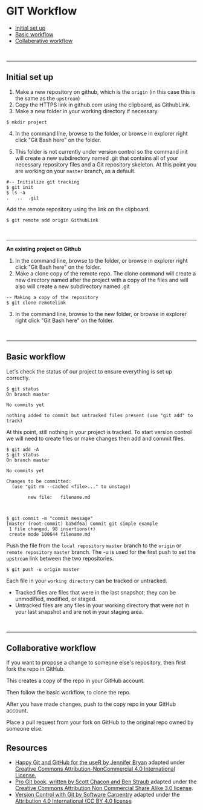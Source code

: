 # GIT Workflow


+ [Initial set up](#initializing-your-repository-set-up)
+ [Basic workflow](#basic-workflow)
+ [Collaberative workflow](#collaberative-workflow)


<br><hr>


## Initial set up

1. Make a new repository on github, which is the `origin` (in this case this is the same as the `upstream`)  
2. Copy the HTTPS link in github.com using the clipboard, as GithubLink.
3. Make a new folder in your working directory if necessary.

```
$ mkdir project
```

4. In the command line, browse to the folder, or browse in explorer right click "Git Bash here" on the folder.

5. This folder is not currently under version control so the command init will create  a new subdirectory named .git that contains all of your necessary repository files and a Git repository skeleton. At this point you are working on your `master` branch, as a default.

```
#-- Initialize git tracking
$ git init
$ ls -a
.	..	.git
```
Add the remote repository using the link on the clipboard.

```
$ git remote add origin GithubLink
```
<br><hr>

**An existing project on Github**

1. In the command line, browse to the folder, or browse in explorer right click "Git Bash here" on the folder.
2. Make a clone copy of the remote repo. The clone command will create a new directory named after the project with a copy of the files and will also will create  a new subdirectory named .git

```
-- Making a copy of the repository
$ git clone remotelink
```

3. In the command line, browse to the new folder, or browse in explorer right click "Git Bash here" on the folder.

<br><hr>

## Basic workflow

Let's check the status of our project to ensure everything is set up correctly.

```
$ git status
On branch master

No commits yet

nothing added to commit but untracked files present (use "git add" to track)

```

At this point, still nothing in your project is tracked. To start version control we will need to create files or make changes then add and commit files.

```
$ git add -A
$ git status
On branch master

No commits yet

Changes to be committed:
  (use "git rm --cached <file>..." to unstage)

        new file:   filename.md



$ git commit -m "commit message"
[master (root-commit) ba5df6a] Commit git simple example
 1 file changed, 98 insertions(+)
 create mode 100644 filename.md
```

Push the file from the `local repository` `master` branch to the `origin` or `remote repository` `master` branch. The -u is used for the first push to set the `upstream` link between the two repositories.

```
$ git push -u origin master
```

Each file in your `working directory` can be tracked or untracked.
- Tracked files are files that were in the last snapshot; they can be unmodified, modified, or staged.  
- Untracked files are any files in your working directory that were not in your last snapshot and are not in your staging area.


<br><hr>

## Collaborative workflow

If you want to propose a change to someone else's repository, then first fork the repo in GitHub.

This creates a copy of the repo in your GitHub account.

Then follow the basic workflow, to clone the repo.

 After you have made changes, push to the copy repo in your GitHub account.

 Place a pull request from your fork on GitHub to the original repo owned by someone else.



## Resources

+ [Happy Git and GitHub for the useR by Jennifer Bryan](http://happygitwithr.com/rmd-test-drive.html) adapted under  [Creative Commons Attribution-NonCommercial 4.0 International License.](https://creativecommons.org/licenses/by/4.0/)
+ [Pro Git book, written by Scott Chacon and Ben Straub ](https://git-scm.com/book/en/v2) adapted under the [Creative Commons Attribution Non Commercial Share Alike 3.0 license](https://creativecommons.org/licenses/by/3.0/).
+ [Version Control with Git by Software Carpentry](http://swcarpentry.github.io/git-novice/) adapted under the [Attribution 4.0 International (CC BY 4.0 license](https://creativecommons.org/licenses/by/4.0/)
